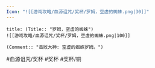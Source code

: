 ```yaml
---
Icon: "![[游戏攻略/血源诅咒/奖杯/罗姆，空虚的蜘蛛.png|30]]"
---
```

```ad-common-bronze-trophy
title: (Title:: "罗姆，空虚的蜘蛛")
![[游戏攻略/血源诅咒/奖杯/罗姆，空虚的蜘蛛.png|100]]

(Comment:: "击败大神: 空虚的蜘蛛罗姆。")
```

#血源诅咒/奖杯 #奖杯 #奖杯/铜
